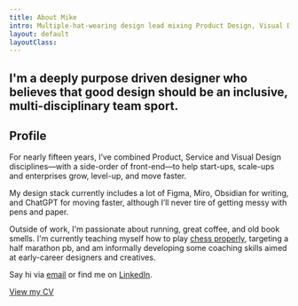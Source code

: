 ```yaml
---
title: About Mike
intro: Multiple-hat-wearing design lead mixing Product Design, Visual Design and front-end disciplines to create impactful experiences.
layout: default
layoutClass: 
---
```


<section class="">
<h1 class="salutation">
    I'm a deeply purpose driven designer who believes that good design should be an inclusive, multi-disciplinary <span class="emphasis-text">team sport</span>.
</h1>
</section>

## Profile

For nearly fifteen years, I’ve combined Product, Service and Visual Design disciplines—with a side-order of front-end—to help start-ups, scale-ups and enterprises grow, level-up, and move faster.

My design stack currently includes a lot of Figma, Miro, Obsidian for writing, and ChatGPT for moving faster, although I’ll never tire of getting messy with pens and paper.

Outside of work, I'm passionate about running, great coffee, and old book smells. I'm currently teaching myself how to play <a href="https://www.chess.com/member/multiplehatguy" target="_blank">chess properly</a>, targeting a half marathon pb, and am informally developing some coaching skills aimed at early-career designers and creatives.

Say hi via <a title="Email me mikerst@gmail.com" target="_blank" href="mailto: mikerst@gmail.com">email</a> or find me on <a title="My LinkedIn profile" target="_blank" href="https://www.linkedin.com/in/mikerst/">LinkedIn</a>. 

<p><a href="#">View my CV</a></p>







